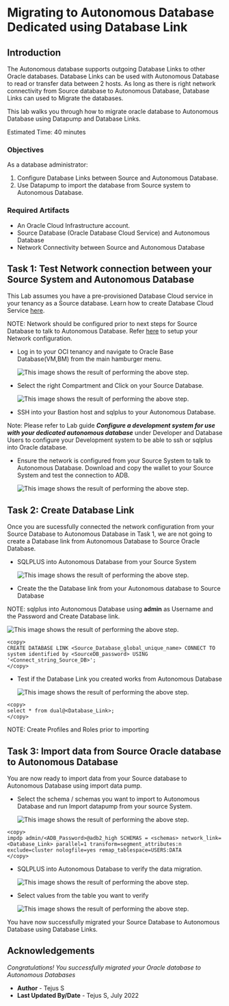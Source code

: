 # Migrating to Autonomous Database Dedicated using Database Link

## Introduction

The Autonomous database supports outgoing Database Links to other Oracle databases.  Database Links can be used with Autonomous Database to read or transfer data between 2 hosts. As long as there is right network connectivity from Source database to Autonomous Database, Database Links can used to Migrate the databases. 

This lab walks you through how to migrate oracle database to Autonomous Database using Datapump and Database Links.

Estimated Time: 40 minutes

### Objectives

As a database administrator:
1. Configure Database Links between Source and Autonomous Database.
2. Use Datapump to import the database from Source system to Autonomous Database.

### Required Artifacts

- An Oracle Cloud Infrastructure account.
- Source Database (Oracle Database Cloud Service) and Autonomous Database 
- Network Connectivity between Source and Autonomous Database

## Task 1: Test Network connection between your Source System and Autonomous Database

This Lab assumes you have a pre-provisioned Database Cloud service in your tenancy as a Source database. Learn how to create Database Cloud Service [here](https://docs.oracle.com/en-us/iaas/dbcs/doc/create-db-system-using-console.html).

NOTE: Network should be configured prior to next steps for Source Database to talk to Autonomous Database. 
Refer [here]() to setup your Network configuration. 

- Log in to your OCI tenancy and navigate to Oracle Base Database(VM,BM) from the main hamburger menu.

    ![This image shows the result of performing the above step.](./images/dblink1.png)

- Select the right Compartment and Click on your Source Database.

    ![This image shows the result of performing the above step.](./images/dblink2.png)

- SSH into your Bastion host and sqlplus to your Autonomous Database.

Note: Please refer to Lab guide ***Configure a development system for use with your dedicated autonomous database*** under Developer and Database Users to configure your Development system to be able to ssh or sqlplus into Oracle database. 

- Ensure the network is configured from your Source System to talk to Autonomous Database. Download and copy the wallet to your Source System and test the connection to ADB.

    ![This image shows the result of performing the above step.](./images/dblink3.png)



## Task 2: Create Database Link

Once you are sucessfully connected the network configuration from your Source Database to Autonomous Database in Task 1, we are not going to create a Database link from Autonomous Database to Source Oracle Database. 

- SQLPLUS into Autonomous Database from your Source System

    ![This image shows the result of performing the above step.](./images/dblink3.png)

- Create the the Database link from your Autonomous database to Source Database 

NOTE: sqlplus into Autonomous Database using **admin** as Username and the Password and Create Database link.

    
![This image shows the result of performing the above step.](./images/dblink4.png)

````
<copy>
CREATE DATABASE LINK <Source_Database_global_unique_name> CONNECT TO system identified by <SourceDB_password> USING '<Connect_string_Source_DB>';
</copy>
````

- Test if the Database Link you created works from Autonomous Database


    ![This image shows the result of performing the above step.](./images/dblink5.png)

````
<copy>
select * from dual@<Database_Link>;
</copy>
````

NOTE: Create Profiles and Roles prior to importing 


## Task 3: Import data from Source Oracle database to Autonomous Database

You are now ready to import data from your Source database to Autonomous Database using import data pump.


- Select the schema / schemas you want to import to Autonomous Database and run Import datapump from your source System.


    ![This image shows the result of performing the above step.](./images/dblink6.png)

````
<copy>
impdp admin/<ADB_Password>@adb2_high SCHEMAS = <schemas> network_link=<Database_Link> parallel=1 transform=segment_attributes:n exclude=cluster nologfile=yes remap_tablespace=USERS:DATA
</copy>
````

- SQLPLUS into Autonomous Database to verify the data migration.

    ![This image shows the result of performing the above step.](./images/dblink7.png)

- Select values from the table you want to verify

    ![This image shows the result of performing the above step.](./images/dblink8.png)

You have now successfully migrated your Source Database to Autonomous Database using Database Links.


## Acknowledgements
*Congratulations! You successfully migrated your Oracle database to Autonomous Databases*

- **Author** - Tejus S
- **Last Updated By/Date** -  Tejus S, July 2022


